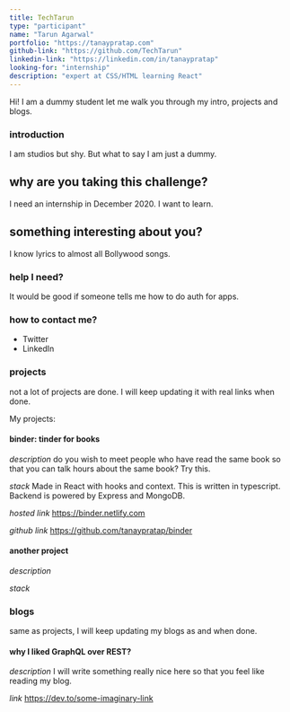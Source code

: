 ```yaml
---
title: TechTarun
type: "participant"
name: "Tarun Agarwal"
portfolio: "https://tanaypratap.com"
github-link: "https://github.com/TechTarun"
linkedin-link: "https://linkedin.com/in/tanaypratap"
looking-for: "internship"
description: "expert at CSS/HTML learning React"
---
```


Hi! I am a dummy student let me walk you through my intro, projects and blogs.

### introduction

I am studios but shy. But what to say I am just a dummy.

## why are you taking this challenge?

I need an internship in December 2020.
I want to learn.

## something interesting about you?

I know lyrics to almost all Bollywood songs.

### help I need?

It would be good if someone tells me how to do auth for apps.

### how to contact me?

- Twitter
- LinkedIn

### projects

not a lot of projects are done. I will keep updating it with real links when done.

My projects:

#### binder: tinder for books

_description_ do you wish to meet people who have read the same book so that you can talk hours about the same book? Try this.

_stack_ Made in React with hooks and context. This is written in typescript. Backend is powered by Express and MongoDB.

_hosted link_ https://binder.netlify.com

_github link_ https://github.com/tanaypratap/binder

#### another project

_description_

_stack_

### blogs

same as projects, I will keep updating my blogs as and when done.

#### why I liked GraphQL over REST?

_description_ I will write something really nice here so that you feel like reading my blog.

_link_ https://dev.to/some-imaginary-link
